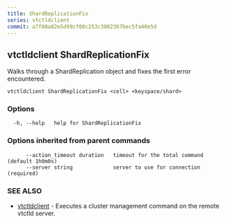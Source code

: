 ```yaml
---
title: ShardReplicationFix
series: vtctldclient
commit: a7f80a82e5d99cf00c253c3902367bec5fa40e5d
---
```

## vtctldclient ShardReplicationFix

Walks through a ShardReplication object and fixes the first error encountered.

```
vtctldclient ShardReplicationFix <cell> <keyspace/shard>
```

### Options

```
  -h, --help   help for ShardReplicationFix
```

### Options inherited from parent commands

```
      --action_timeout duration   timeout for the total command (default 1h0m0s)
      --server string             server to use for connection (required)
```

### SEE ALSO

* [vtctldclient](../)	 - Executes a cluster management command on the remote vtctld server.

